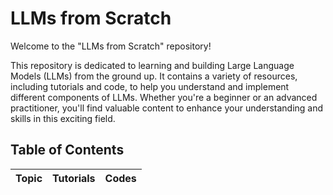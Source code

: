 # LLMs from Scratch

Welcome to the "LLMs from Scratch" repository!

This repository is dedicated to learning and building Large Language Models (LLMs) from the ground up. It contains a variety of resources, including tutorials and code, to help you understand and implement different components of LLMs. Whether you're a beginner or an advanced practitioner, you'll find valuable content to enhance your understanding and skills in this exciting field.

## Table of Contents

| Topic                           | Tutorials                                            | Codes                                       |
|---------------------------------|------------------------------------------------------|---------------------------------------------|

